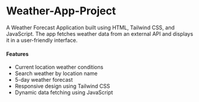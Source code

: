 <h1>Weather-App-Project</h1>
<p> A Weather Forecast Application built using HTML, Tailwind CSS, and JavaScript. The app fetches weather data from an external API and displays it in a user-friendly interface.</p>

<h4>Features</h4>
<ul>
<li>Current location weather conditions</li>
<li>Search weather by location name</li>
<li>5-day weather forecast</li>
<li>Responsive design using Tailwind CSS</li>
<li>Dynamic data fetching using JavaScript</li>
</ul>